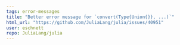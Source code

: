```yaml
---
tags: error-messages
title: "Better error message for `convert(Type{Union{}}, ...)`"
html_url: "https://github.com/JuliaLang/julia/issues/40951"
user: eschnett
repo: JuliaLang/julia
---
```


